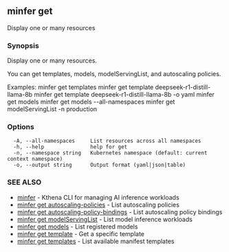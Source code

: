 ## minfer get

Display one or many resources

### Synopsis

Display one or many resources.

You can get templates, models, modelServingList, and autoscaling policies.

Examples:
  minfer get templates
  minfer get template deepseek-r1-distill-llama-8b
  minfer get template deepseek-r1-distill-llama-8b -o yaml
  minfer get models
  minfer get models --all-namespaces
  minfer get modelServingList -n production

### Options

```
  -A, --all-namespaces     List resources across all namespaces
  -h, --help               help for get
  -n, --namespace string   Kubernetes namespace (default: current context namespace)
  -o, --output string      Output format (yaml|json|table)
```

### SEE ALSO

* [minfer](minfer.md)	 - Kthena CLI for managing AI inference workloads
* [minfer get autoscaling-policies](minfer_get_autoscaling-policies.md)	 - List autoscaling policies
* [minfer get autoscaling-policy-bindings](minfer_get_autoscaling-policy-bindings.md)	 - List autoscaling policy bindings
* [minfer get modelServingList](minfer_get_modelinfers.md)	 - List model inference workloads
* [minfer get models](minfer_get_models.md)	 - List registered models
* [minfer get template](minfer_get_template.md)	 - Get a specific template
* [minfer get templates](minfer_get_templates.md)	 - List available manifest templates


